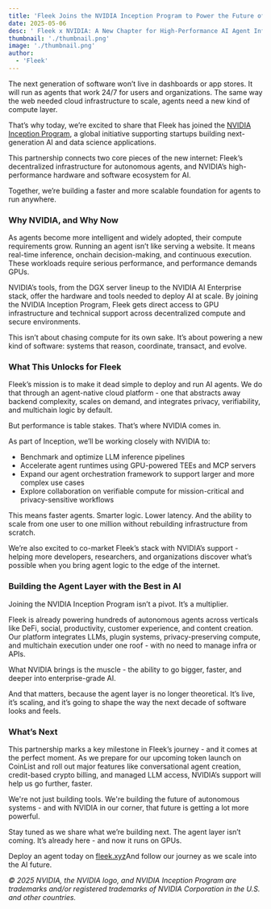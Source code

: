 ```yaml
---
title: 'Fleek Joins the NVIDIA Inception Program to Power the Future of AI Agents'
date: 2025-05-06
desc: ' Fleek x NVIDIA: A New Chapter for High-Performance AI Agent Infrastructure'
thumbnail: './thumbnail.png'
image: './thumbnail.png'
author:
  - 'Fleek'
---
```


The next generation of software won’t live in dashboards or app stores. It will run as agents that work 24/7 for users and organizations. The same way the web needed cloud infrastructure to scale, agents need a new kind of compute layer.

That’s why today, we’re excited to share that Fleek has joined the [NVIDIA Inception Program](https://www.nvidia.com/en-us/startups/), a global initiative supporting startups building next-generation AI and data science applications.

This partnership connects two core pieces of the new internet: Fleek’s decentralized infrastructure for autonomous agents, and NVIDIA’s high-performance hardware and software ecosystem for AI.

Together, we’re building a faster and more scalable foundation for agents to run anywhere.

### Why NVIDIA, and Why Now

As agents become more intelligent and widely adopted, their compute requirements grow. Running an agent isn’t like serving a website. It means real-time inference, onchain decision-making, and continuous execution. These workloads require serious performance, and performance demands GPUs.

NVIDIA’s tools, from the DGX server lineup to the NVIDIA AI Enterprise stack, offer the hardware and tools needed to deploy AI at scale. By joining the NVIDIA Inception Program, Fleek gets direct access to GPU infrastructure and technical support across decentralized compute and secure environments.

This isn’t about chasing compute for its own sake. It’s about powering a new kind of software: systems that reason, coordinate, transact, and evolve.

### What This Unlocks for Fleek

Fleek’s mission is to make it dead simple to deploy and run AI agents. We do that through an agent-native cloud platform - one that abstracts away backend complexity, scales on demand, and integrates privacy, verifiability, and multichain logic by default.

But performance is table stakes. That’s where NVIDIA comes in.

As part of Inception, we’ll be working closely with NVIDIA to:

- Benchmark and optimize LLM inference pipelines
- Accelerate agent runtimes using GPU-powered TEEs and MCP servers
- Expand our agent orchestration framework to support larger and more complex use cases
- Explore collaboration on verifiable compute for mission-critical and privacy-sensitive workflows

This means faster agents. Smarter logic. Lower latency. And the ability to scale from one user to one million without rebuilding infrastructure from scratch.

We’re also excited to co-market Fleek’s stack with NVIDIA’s support - helping more developers, researchers, and organizations discover what’s possible when you bring agent logic to the edge of the internet.

### Building the Agent Layer with the Best in AI

Joining the NVIDIA Inception Program isn’t a pivot. It’s a multiplier.

Fleek is already powering hundreds of autonomous agents across verticals like DeFi, social, productivity, customer experience, and content creation. Our platform integrates LLMs, plugin systems, privacy-preserving compute, and multichain execution under one roof - with no need to manage infra or APIs.

What NVIDIA brings is the muscle - the ability to go bigger, faster, and deeper into enterprise-grade AI.

And that matters, because the agent layer is no longer theoretical. It’s live, it’s scaling, and it’s going to shape the way the next decade of software looks and feels.

### What’s Next

This partnership marks a key milestone in Fleek’s journey - and it comes at the perfect moment. As we prepare for our upcoming token launch on CoinList and roll out major features like conversational agent creation, credit-based crypto billing, and managed LLM access, NVIDIA’s support will help us go further, faster.

We're not just building tools. We're building the future of autonomous systems - and with NVIDIA in our corner, that future is getting a lot more powerful.

Stay tuned as we share what we’re building next. The agent layer isn’t coming. It’s already here - and now it runs on GPUs.

Deploy an agent today on [fleek.xyz](https://fleek.xyz/)And follow our journey as we scale into the AI future.

_© 2025 NVIDIA, the NVIDIA logo, and NVIDIA Inception Program are trademarks and/or registered trademarks of NVIDIA Corporation in the U.S. and other countries._
